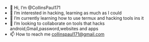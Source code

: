 - 👋 Hi, I’m @CollinsPaul171
- 👀 I’m interested in hacking, learning as much as I could 
- 🌱 I’m currently learning how to use termux and hacking tools ins it
- 💞️ I’m looking to collaborate on tools that hacks android,Gmail,password,websites and apps
- 📫 How to reach me collinspaul171@gmail.com

<!---
CollinsPaul171/CollinsPaul171 is a ✨ special ✨ repository because its `README.md` (this file) appears on your GitHub profile.
You can click the Preview link to take a look at your changes.
--->
